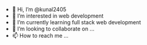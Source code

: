 - 👋 Hi, I’m @kunal2405
- 👀 I’m interested in web development    
- 🌱 I’m currently learning full stack web development
- 💞️ I’m looking to collaborate on ...
- 📫 How to reach me ...

<!---
kunal2405/kunal2405 is a ✨ special ✨ repository because its `README.md` (this file) appears on your GitHub profile.
You can click the Preview link to take a look at your changes.
--->
